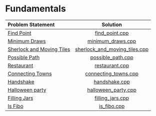 # Fundamentals

|       Problem Statement       |             Solution              |
|:------------------------------|:---------------------------------:|
| [Find Point][]                | [find_point.cpp][]                |
| [Minimum Draws][]             | [minimum_draws.cpp][]             |
| [Sherlock and Moving Tiles][] | [sherlock_and_moving_tiles.cpp][] |
| [Possible Path][]             | [possible_path.cpp][]             |
| [Restaurant][]                | [restaurant.cpp][]                |
| [Connecting Towns][]          | [connecting_towns.cpp][]          |
| [Handshake][]                 | [handshake.cpp][]                 |
| [Halloween party][]           | [halloween_party.cpp][]           |
| [Filling Jars][]              | [filling_jars.cpp][]              |
| [Is Fibo][]                   | [is_fibo.cpp][]                   |

[Find Point]:                https://www.hackerrank.com/challenges/find-point
[Minimum Draws]:             https://www.hackerrank.com/challenges/minimum-draws
[Sherlock and Moving Tiles]: https://www.hackerrank.com/challenges/sherlock-and-moving-tiles
[Possible Path]:             https://www.hackerrank.com/challenges/possible-path
[Restaurant]:                https://www.hackerrank.com/challenges/restaurant
[Connecting Towns]:          https://www.hackerrank.com/challenges/connecting-towns
[Handshake]:                 https://www.hackerrank.com/challenges/handshake
[Halloween party]:           https://www.hackerrank.com/challenges/halloween-party
[Filling Jars]:              https://www.hackerrank.com/challenges/filling-jars
[Is Fibo]:                   https://www.hackerrank.com/challenges/is-fibo

[find_point.cpp]:                find_point.cpp
[minimum_draws.cpp]:             minimum_draws.cpp
[sherlock_and_moving_tiles.cpp]: sherlock_and_moving_tiles.cpp
[possible_path.cpp]:             possible_path.cpp
[restaurant.cpp]:                restaurant.cpp
[connecting_towns.cpp]:          connecting_towns.cpp
[handshake.cpp]:                 handshake.cpp
[halloween_party.cpp]:           halloween_party.cpp
[filling_jars.cpp]:              filling_jars.cpp
[is_fibo.cpp]:                   is_fibo.cpp
